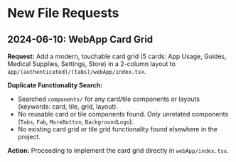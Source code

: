 # New File Requests

## 2024-06-10: WebApp Card Grid

**Request:**
Add a modern, touchable card grid (5 cards: App Usage, Guides, Medical Supplies, Settings, Store) in a 2-column layout to `app/(authenticated)/(tabs)/webApp/index.tsx`.

**Duplicate Functionality Search:**
- Searched `components/` for any card/tile components or layouts (keywords: card, tile, grid, layout).
- No reusable card or tile components found. Only unrelated components (`Tabs`, `Fab`, `MoreButton`, `BackgroundLogo`).
- No existing card grid or tile grid functionality found elsewhere in the project.

**Action:**
Proceeding to implement the card grid directly in `webApp/index.tsx`. 